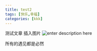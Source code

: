 ```yaml
---
title: test2
tags: [快乐,幸福]
categories: [kkk]
---
```

测试文章
插入图片
![enter description here](https://guokong.oss-cn-qingdao.aliyuncs.com/images/屏幕快照_2019-12-26_下午7.44.22_(2).png)

所有的遇见都是必然